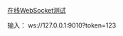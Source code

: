 [在线WebSocket测试](http://www.toolnb.com/tools/webSocketTools.html?no_https)

输入： ws://127.0.0.1:9010?token=123